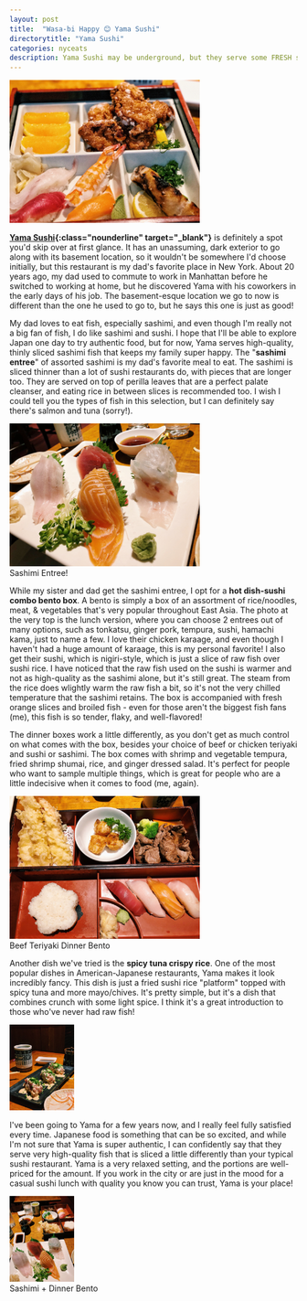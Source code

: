 ```yaml
---
layout: post
title:  "Wasa-bi Happy 😊 Yama Sushi"
directorytitle: "Yama Sushi"
categories: nyceats
description: Yama Sushi may be underground, but they serve some FRESH sashimi and awesome bento boxes. 
---
```

<div class="singleimagecontainer">
    <img src="/assets/images/nyceats/yamasushi/lunchbento.JPG" height="250px" class="image">
</div>

**[Yama Sushi](http://www.yama-nyc.com/){:class="nounderline" target="_blank"}** is definitely a spot you'd skip over at first glance. It has an unassuming, dark exterior to go along with its basement location, so it wouldn't be somewhere I'd choose initially, but this restaurant is my dad's favorite place in New York. About 20 years ago, my dad used to commute to work in Manhattan before he switched to working at home, but he discovered Yama with his coworkers in the early days of his job. The basement-esque location we go to now is different than the one he used to go to, but he says this one is just as good!

My dad loves to eat fish, especially sashimi, and even though I'm really not a big fan of fish, I do like sashimi and sushi. I hope that I'll be able to explore Japan one day to try authentic food, but for now, Yama serves high-quality, thinly sliced sashimi fish that keeps my family super happy. The "**sashimi entree**" of assorted sashimi is my dad's favorite meal to eat. The sashimi is sliced thinner than a lot of sushi restaurants do, with pieces that are longer too. They are served on top of perilla leaves that are a perfect palate cleanser, and eating rice in between slices is recommended too. I wish I could tell you the types of fish in this selection, but I can definitely say there's salmon and tuna (sorry!).

<div class="singleimagecontainer">
    <img src="/assets/images/nyceats/yamasushi/yamasashimi.JPG" height="250px" class="image">
    <div class="singleimageoverlay">
        Sashimi Entree!
    </div>
</div>

While my sister and dad get the sashimi entree, I opt for a **hot dish-sushi combo bento box**. A bento is simply a box of an assortment of rice/noodles, meat, & vegetables that's very popular throughout East Asia. The photo at the very top is the lunch version, where you can choose 2 entrees out of many options, such as tonkatsu, ginger pork, tempura, sushi, hamachi kama, just to name a few. I love their chicken karaage, and even though I haven't had a huge amount of karaage, this is my personal favorite! I also get their sushi, which is nigiri-style, which is just a slice of raw fish over sushi rice. I have noticed that the raw fish used on the sushi is warmer and not as high-quality as the sashimi alone, but it's still great. The steam from the rice does wlightly warm the raw fish a bit, so it's not the very chilled temperature that the sashimi retains. The box is accompanied with fresh orange slices and broiled fish - even for those aren't the biggest fish fans (me), this fish is so tender, flaky, and well-flavored!

The dinner boxes work a little differently, as you don't get as much control on what comes with the box, besides your choice of beef or chicken teriyaki and sushi or sashimi. The box comes with shrimp and vegetable tempura, fried shrimp shumai, rice, and ginger dressed salad. It's perfect for people who want to sample multiple things, which is great for people who are a little indecisive when it comes to food (me, again).

<div class="singleimagecontainer">
    <img src="/assets/images/nyceats/yamasushi/dinnerbento.JPG" height="250px" class="image">
    <div class="singleimageoverlay">
        Beef Teriyaki Dinner Bento
    </div>
</div>

Another dish we've tried is the **spicy tuna crispy rice**. One of the most popular dishes in American-Japanese restaurants, Yama makes it look incredibly fancy. This dish is just a fried sushi rice "platform" topped with spicy tuna and more mayo/chives. It's pretty simple, but it's a dish that combines crunch with some light spice. I think it's a great introduction to those who've never had raw fish!

<div class="singleimagecontainer">
    <img src="/assets/images/nyceats/yamasushi/crispyrice.jpg" height="150px" class="image">
</div>

I've been going to Yama for a few years now, and I really feel fully satisfied every time. Japanese food is something that can be so excited, and while I'm not sure that Yama is super authentic, I can confidently say that they serve very high-quality fish that is sliced a little differently than your typical sushi restaurant. Yama is a very relaxed setting, and the portions are well-priced for the amount. If you work in the city or are just in the mood for a casual sushi lunch with quality you know you can trust, Yama is your place!

<div class="singleimagecontainer">
    <img src="/assets/images/nyceats/yamasushi/sashimilayout.JPG" height="150px" class="image">
    <div class="singleimageoverlay">
    Sashimi + Dinner Bento
    </div>
</div>
